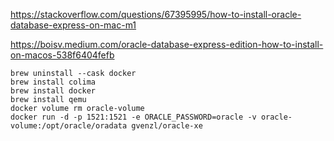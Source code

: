 https://stackoverflow.com/questions/67395995/how-to-install-oracle-database-express-on-mac-m1

https://boisv.medium.com/oracle-database-express-edition-how-to-install-on-macos-538f6404fefb

```
brew uninstall --cask docker
brew install colima
brew install docker
brew install qemu
docker volume rm oracle-volume
docker run -d -p 1521:1521 -e ORACLE_PASSWORD=oracle -v oracle-volume:/opt/oracle/oradata gvenzl/oracle-xe
```
